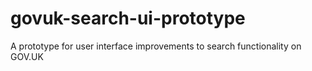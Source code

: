 # govuk-search-ui-prototype
A prototype for user interface improvements to search functionality on GOV.UK
